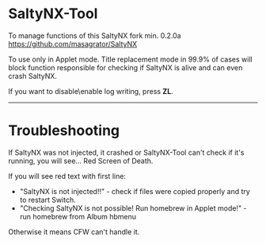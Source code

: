 # SaltyNX-Tool
To manage functions of this SaltyNX fork min. 0.2.0a
https://github.com/masagrator/SaltyNX

To use only in Applet mode. Title replacement mode in 99.9% of cases will block function responsible for checking if SaltyNX is alive and can even crash SaltyNX.

If you want to disable\enable log writing, press **ZL**.

---

# Troubleshooting

If SaltyNX was not injected, it crashed or SaltyNX-Tool can't check if it's running, you will see... Red Screen of Death.

If you will see red text with first line:
- "SaltyNX is not injected!!" - check if files were copied properly and try to restart Switch. 
- "Checking SaltyNX is not possible! Run homebrew in Applet mode!" - run homebrew from Album hbmenu

Otherwise it means CFW can't handle it.
